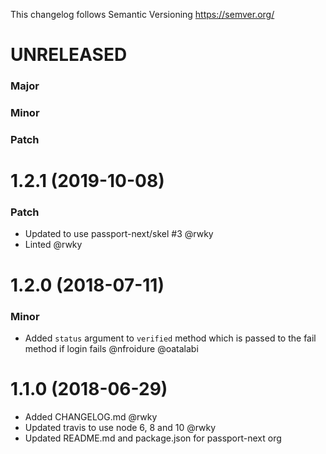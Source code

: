 This changelog follows Semantic Versioning https://semver.org/

# UNRELEASED

### Major

### Minor

### Patch

# 1.2.1 (2019-10-08)

### Patch

* Updated to use passport-next/skel #3 @rwky
* Linted @rwky

# 1.2.0 (2018-07-11)

### Minor

* Added `status` argument to `verified` method which is passed to the fail method if login fails @nfroidure @oatalabi

# 1.1.0 (2018-06-29)

* Added CHANGELOG.md @rwky
* Updated travis to use node 6, 8 and 10 @rwky
* Updated README.md and package.json for passport-next org

